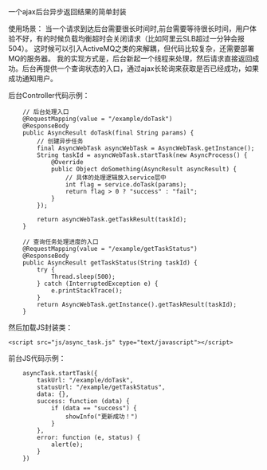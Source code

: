 一个ajax后台异步返回结果的简单封装

使用场景：
    当一个请求到达后台需要很长时间时,前台需要等待很长时间，用户体验不好，有的时候负载均衡超时会关闭请求（比如阿里云SLB超过一分钟会报504）。
这时候可以引入ActiveMQ之类的来解耦，但代码比较复杂，还需要部署MQ的服务器。
我的实现方式是，后台新起一个线程来处理，然后请求直接返回成功。后台再提供一个查询状态的入口，通过ajax长轮询来获取是否已经成功，如果成功通知用户。

后台Controller代码示例：
```
    // 后台处理入口
    @RequestMapping(value = "/example/doTask")
    @ResponseBody
    public AsyncResult doTask(final String params) {
        // 创建异步任务
        final AsyncWebTask asyncWebTask = AsyncWebTask.getInstance();
        String taskId = asyncWebTask.startTask(new AsyncProcess() {
            @Override
            public Object doSomething(AsyncResult asyncResult) {
                // 具体的处理逻辑放入service层中
                int flag = service.doTask(params);
                return flag > 0 ? "success" : "fail";
            }
        });

        return asyncWebTask.getTaskResult(taskId);
    }

    // 查询任务处理进度的入口
    @RequestMapping(value = "/example/getTaskStatus")
    @ResponseBody
    public AsyncResult getTaskStatus(String taskId) {
        try {
            Thread.sleep(500);
        } catch (InterruptedException e) {
            e.printStackTrace();
        }
        return AsyncWebTask.getInstance().getTaskResult(taskId);
    }

```
然后加载JS封装类：
```
<script src="js/async_task.js" type="text/javascript"></script>
```

前台JS代码示例：
```
    asyncTask.startTask({
        taskUrl: "/example/doTask",
        statusUrl: "/example/getTaskStatus",
        data: {},
        success: function (data) {
            if (data == "success") {
                showInfo("更新成功！")
            }
        },
        error: function (e, status) {
            alert(e);
        }
    })

```

